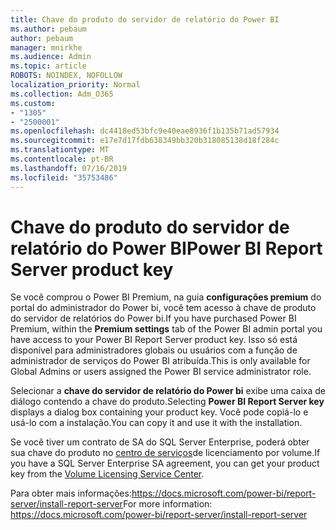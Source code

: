 ```yaml
---
title: Chave do produto do servidor de relatório do Power BI
ms.author: pebaum
author: pebaum
manager: mnirkhe
ms.audience: Admin
ms.topic: article
ROBOTS: NOINDEX, NOFOLLOW
localization_priority: Normal
ms.collection: Adm_O365
ms.custom:
- "1305"
- "2500001"
ms.openlocfilehash: dc4418ed53bfc9e40eae8936f1b135b71ad57934
ms.sourcegitcommit: e17e7d17fdb638349bb320b318085138d18f284c
ms.translationtype: MT
ms.contentlocale: pt-BR
ms.lasthandoff: 07/16/2019
ms.locfileid: "35753486"
---
```

# <a name="power-bi-report-server-product-key"></a><span data-ttu-id="f68a2-102">Chave do produto do servidor de relatório do Power BI</span><span class="sxs-lookup"><span data-stu-id="f68a2-102">Power BI Report Server product key</span></span>

<span data-ttu-id="f68a2-103">Se você comprou o Power BI Premium, na guia **configurações premium** do portal do administrador do Power bi, você tem acesso à chave de produto do servidor de relatórios do Power bi.</span><span class="sxs-lookup"><span data-stu-id="f68a2-103">If you have purchased Power BI Premium, within the **Premium settings** tab of the Power BI admin portal you have access to your Power BI Report Server product key.</span></span> <span data-ttu-id="f68a2-104">Isso só está disponível para administradores globais ou usuários com a função de administrador de serviços do Power BI atribuída.</span><span class="sxs-lookup"><span data-stu-id="f68a2-104">This is only available for Global Admins or users assigned the Power BI service administrator role.</span></span>

<span data-ttu-id="f68a2-105">Selecionar a **chave do servidor de relatório do Power bi** exibe uma caixa de diálogo contendo a chave do produto.</span><span class="sxs-lookup"><span data-stu-id="f68a2-105">Selecting **Power BI Report Server key** displays a dialog box containing your product key.</span></span> <span data-ttu-id="f68a2-106">Você pode copiá-lo e usá-lo com a instalação.</span><span class="sxs-lookup"><span data-stu-id="f68a2-106">You can copy it and use it with the installation.</span></span>

<span data-ttu-id="f68a2-107">Se você tiver um contrato de SA do SQL Server Enterprise, poderá obter sua chave do produto no [centro de serviços](https://www.microsoft.com/Licensing/servicecenter/)de licenciamento por volume.</span><span class="sxs-lookup"><span data-stu-id="f68a2-107">If you have a SQL Server Enterprise SA agreement, you can get your product key from the [Volume Licensing Service Center](https://www.microsoft.com/Licensing/servicecenter/).</span></span>

<span data-ttu-id="f68a2-108">Para obter mais informações:https://docs.microsoft.com/power-bi/report-server/install-report-server</span><span class="sxs-lookup"><span data-stu-id="f68a2-108">For more information: https://docs.microsoft.com/power-bi/report-server/install-report-server</span></span>
